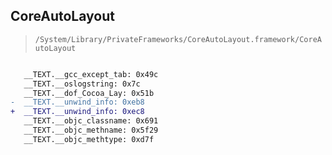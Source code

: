 ## CoreAutoLayout

> `/System/Library/PrivateFrameworks/CoreAutoLayout.framework/CoreAutoLayout`

```diff

   __TEXT.__gcc_except_tab: 0x49c
   __TEXT.__oslogstring: 0x7c
   __TEXT.__dof_Cocoa_Lay: 0x51b
-  __TEXT.__unwind_info: 0xeb8
+  __TEXT.__unwind_info: 0xec8
   __TEXT.__objc_classname: 0x691
   __TEXT.__objc_methname: 0x5f29
   __TEXT.__objc_methtype: 0xd7f

```

